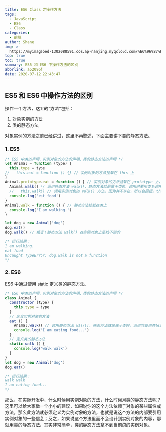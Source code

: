 ```yaml
---
title: ES6 Class 之操作方法
tags:
  - JavaScript
  - ES6
  - Class
categories:
  - 前端
author: Shane
img: >-
  https://myimagebed-1302088591.cos.ap-nanjing.myqcloud.com/%E6%96%87%E7%AB%A0%E7%89%B9%E5%BE%81%E5%9B%BE/26.jpg
top: true
toc: true
summary: ES5 和 ES6 中操作方法的区别
abbrlink: a52095f
date: 2020-07-12 22:43:47
---
```


## ES5 和 ES6 中操作方法的区别

操作一个方法，这里的“方法”包括：

1. 对象实例的方法
2. 类的静态方法

对象实例的方法之前已经讲过，这里不再赘述，下面主要讲下类的静态方法。

### 1. ES5

```javascript
/* ES5 中类的声明、实例对象的方法的声明、类的静态方法的声明 */
let Animal = function (type) {
  this.type = type
//   this.eat = function () {} // 实例对象的方法挂载在 this 上
}
Animal.prototype.eat = function () { // 实例对象的方法挂载在 prototype 上，即挂载到类的原型链上
  Animal.walk() // 调用静态方法 walk()，静态方法就是属于类的，调用时要用类名调用
  //   this.walk() // 调用实例对象的 walk() 方法，因为并不存在，所以会报错。this 表示实例对象
  console.log('eat food')
}
Animal.walk = function () { // 静态方法挂载在类上
  console.log('I am walking.')
}

let dog = new Animal('dog')
dog.eat()
dog.walk() // 报错！静态方法 walk() 在实例对象上是找不到的

/* 运行结果：
I am walking.
eat food
Uncaught TypeError: dog.walk is not a function
*/
```



### 2. ES6

ES6 中通过使用 static 定义类的静态方法。

```javascript
/* ES6 中类的声明、实例对象的方法的声明、类的静态方法的声明 */
class Animal {
  constructor (type) {
    this.type = type
  }
  // 定义实例对象的方法
  eat () {
    Animal.walk() // 调用静态方法 walk()，静态方法就是属于类的，调用时要用类名调用
    console.log('I am eating food...')
  }
  // 定义类的静态方法
  static walk () {
    console.log('walk walk')
  }
}
let dog = new Animal('dog')
dog.eat()

/* 运行结果：
walk walk
I am eating food...
*/
```

那么，在实际开发中，什么时候用实例对象的方法，什么时候用类的静态方法呢？这里可以给大家做一个小小的建议，如果说你的这个方法依赖于对象的某些属性或方法，那么此方法就必须定义为实例对象的方法，也就是说这个方法的内部要引用实例对象的一些信息；反之，如果说这个方法里面不会设计到实例对象的内容，那就用类的静态方法。其实非常简单，类的静态方法拿不到当前的的实例对象。